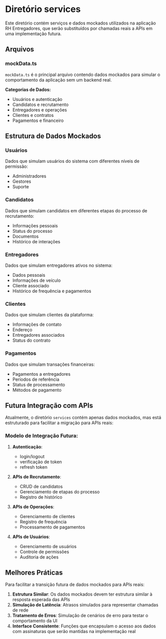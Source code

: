 
# Diretório services

Este diretório contém serviços e dados mockados utilizados na aplicação RH Entregadores, que serão substituídos por chamadas reais a APIs em uma implementação futura.

## Arquivos

### mockData.ts

`mockData.ts` é o principal arquivo contendo dados mockados para simular o comportamento da aplicação sem um backend real.

**Categorias de Dados:**
- Usuários e autenticação
- Candidatos e recrutamento
- Entregadores e operações
- Clientes e contratos
- Pagamentos e financeiro

## Estrutura de Dados Mockados

### Usuários

Dados que simulam usuários do sistema com diferentes níveis de permissão:
- Administradores
- Gestores
- Suporte

### Candidatos

Dados que simulam candidatos em diferentes etapas do processo de recrutamento:
- Informações pessoais
- Status do processo
- Documentos
- Histórico de interações

### Entregadores

Dados que simulam entregadores ativos no sistema:
- Dados pessoais
- Informações de veículo
- Cliente associado
- Histórico de frequência e pagamentos

### Clientes

Dados que simulam clientes da plataforma:
- Informações de contato
- Endereço
- Entregadores associados
- Status do contrato

### Pagamentos

Dados que simulam transações financeiras:
- Pagamentos a entregadores
- Períodos de referência
- Status de processamento
- Métodos de pagamento

## Futura Integração com APIs

Atualmente, o diretório `services` contém apenas dados mockados, mas está estruturado para facilitar a migração para APIs reais:

### Modelo de Integração Futura:

1. **Autenticação**:
   - login/logout
   - verificação de token
   - refresh token

2. **APIs de Recrutamento**:
   - CRUD de candidatos
   - Gerenciamento de etapas do processo
   - Registro de histórico

3. **APIs de Operações**:
   - Gerenciamento de clientes
   - Registro de frequência
   - Processamento de pagamentos

4. **APIs de Usuários**:
   - Gerenciamento de usuários
   - Controle de permissões
   - Auditoria de ações

## Melhores Práticas

Para facilitar a transição futura de dados mockados para APIs reais:

1. **Estrutura Similar**: Os dados mockados devem ter estrutura similar à resposta esperada das APIs
2. **Simulação de Latência**: Atrasos simulados para representar chamadas de rede
3. **Tratamento de Erros**: Simulação de cenários de erro para testar o comportamento da UI
4. **Interface Consistente**: Funções que encapsulam o acesso aos dados com assinaturas que serão mantidas na implementação real
